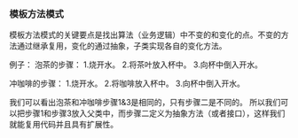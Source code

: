 ### 模板方法模式

模板方法模式的关键要点是找出算法（业务逻辑）中不变的和变化的点。不变的方法通过继承复用，变化的通过抽象，子类实现各自的变化方法。

例子：
泡茶的步骤：
1.烧开水。
2.将茶叶放入杯中。
3.向杯中倒入开水。

冲咖啡的步骤：
1.烧开水。
2.将咖啡放入杯中。
3.向杯中倒入开水。

我们可以看出泡茶和冲咖啡步骤1&3是相同的，只有步骤二是不同的。
所以我们可以把步骤1和步骤3放入父类中，而步骤二定义为抽象方法（或者接口），这样我们就能复用代码并且具有扩展性。